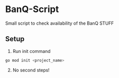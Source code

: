 # BanQ-Script

Small script to check availability of the BanQ STUFF

## Setup

1. Run init command

```bash
go mod init <project_name>
```

2. No second steps!
